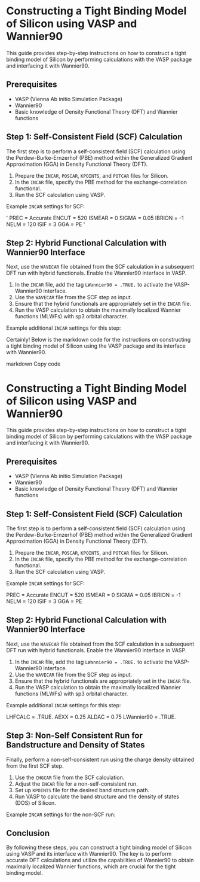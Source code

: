 # Constructing a Tight Binding Model of Silicon using VASP and Wannier90

This guide provides step-by-step instructions on how to construct a tight binding model of Silicon by performing calculations with the VASP package and interfacing it with Wannier90.

## Prerequisites

- VASP (Vienna Ab initio Simulation Package)
- Wannier90
- Basic knowledge of Density Functional Theory (DFT) and Wannier functions

## Step 1: Self-Consistent Field (SCF) Calculation

The first step is to perform a self-consistent field (SCF) calculation using the Perdew-Burke-Ernzerhof (PBE) method within the Generalized Gradient Approximation (GGA) in Density Functional Theory (DFT).

1. Prepare the `INCAR`, `POSCAR`, `KPOINTS`, and `POTCAR` files for Silicon.
2. In the `INCAR` file, specify the PBE method for the exchange-correlation functional.
3. Run the SCF calculation using VASP.

Example `INCAR` settings for SCF:

'
PREC = Accurate
ENCUT = 520
ISMEAR = 0
SIGMA = 0.05
IBRION = -1
NELM = 120
ISIF = 3
GGA = PE
'

## Step 2: Hybrid Functional Calculation with Wannier90 Interface

Next, use the `WAVECAR` file obtained from the SCF calculation in a subsequent DFT run with hybrid functionals. Enable the Wannier90 interface in VASP.

1. In the `INCAR` file, add the tag `LWannier90 = .TRUE.` to activate the VASP-Wannier90 interface.
2. Use the `WAVECAR` file from the SCF step as input.
3. Ensure that the hybrid functionals are appropriately set in the `INCAR` file.
4. Run the VASP calculation to obtain the maximally localized Wannier functions (MLWFs) with sp3 orbital character.

Example additional `INCAR` settings for this step:



Certainly! Below is the markdown code for the instructions on constructing a tight binding model of Silicon using the VASP package and its interface with Wannier90.

markdown
Copy code
# Constructing a Tight Binding Model of Silicon using VASP and Wannier90

This guide provides step-by-step instructions on how to construct a tight binding model of Silicon by performing calculations with the VASP package and interfacing it with Wannier90.

## Prerequisites

- VASP (Vienna Ab initio Simulation Package)
- Wannier90
- Basic knowledge of Density Functional Theory (DFT) and Wannier functions

## Step 1: Self-Consistent Field (SCF) Calculation

The first step is to perform a self-consistent field (SCF) calculation using the Perdew-Burke-Ernzerhof (PBE) method within the Generalized Gradient Approximation (GGA) in Density Functional Theory (DFT).

1. Prepare the `INCAR`, `POSCAR`, `KPOINTS`, and `POTCAR` files for Silicon.
2. In the `INCAR` file, specify the PBE method for the exchange-correlation functional.
3. Run the SCF calculation using VASP.

Example `INCAR` settings for SCF:

PREC = Accurate
ENCUT = 520
ISMEAR = 0
SIGMA = 0.05
IBRION = -1
NELM = 120
ISIF = 3
GGA = PE

## Step 2: Hybrid Functional Calculation with Wannier90 Interface

Next, use the `WAVECAR` file obtained from the SCF calculation in a subsequent DFT run with hybrid functionals. Enable the Wannier90 interface in VASP.

1. In the `INCAR` file, add the tag `LWannier90 = .TRUE.` to activate the VASP-Wannier90 interface.
2. Use the `WAVECAR` file from the SCF step as input.
3. Ensure that the hybrid functionals are appropriately set in the `INCAR` file.
4. Run the VASP calculation to obtain the maximally localized Wannier functions (MLWFs) with sp3 orbital character.

Example additional `INCAR` settings for this step:

LHFCALC = .TRUE.
AEXX = 0.25
ALDAC = 0.75
LWannier90 = .TRUE.


## Step 3: Non-Self Consistent Run for Bandstructure and Density of States

Finally, perform a non-self-consistent run using the charge density obtained from the first SCF step.

1. Use the `CHGCAR` file from the SCF calculation.
2. Adjust the `INCAR` file for a non-self-consistent run.
3. Set up `KPOINTS` file for the desired band structure path.
4. Run VASP to calculate the band structure and the density of states (DOS) of Silicon.

Example `INCAR` settings for the non-SCF run:
## Conclusion

By following these steps, you can construct a tight binding model of Silicon using VASP and its interface with Wannier90. The key is to perform accurate DFT calculations and utilize the capabilities of Wannier90 to obtain maximally localized Wannier functions, which are crucial for the tight binding model.




